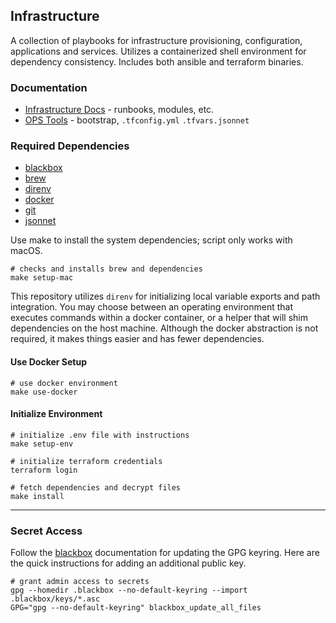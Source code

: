 ## Infrastructure

A collection of playbooks for infrastructure provisioning, configuration, applications and services. Utilizes a
containerized shell environment for dependency consistency. Includes both ansible and terraform binaries.

### Documentation

- [Infrastructure Docs](docs/README.md) - runbooks, modules, etc.
- [OPS Tools](https://github.com/typecoercion/docker-ops-tools) - bootstrap, `.tfconfig.yml` `.tfvars.jsonnet`

### Required Dependencies

- [blackbox](https://github.com/StackExchange/blackbox)
- [brew](https://brew.sh/)
- [direnv](https://direnv.net)
- [docker](https://www.docker.com)
- [git](https://git-scm.com/)
- [jsonnet](https://jsonnet.org/)

Use make to install the system dependencies; script only works with macOS.

    # checks and installs brew and dependencies
    make setup-mac

This repository utilizes `direnv` for initializing local variable exports and path integration. You may choose between
an operating environment that executes commands within a docker container, or a helper that will shim dependencies on
the host machine. Although the docker abstraction is not required, it makes things easier and has fewer dependencies.

#### Use Docker Setup

    # use docker environment
    make use-docker

#### Initialize Environment

    # initialize .env file with instructions
    make setup-env

    # initialize terraform credentials
    terraform login

    # fetch dependencies and decrypt files
    make install

---

### Secret Access

Follow the [blackbox](https://github.com/StackExchange/blackbox) documentation for updating the GPG keyring. Here are
the quick instructions for adding an additional public key.

    # grant admin access to secrets
    gpg --homedir .blackbox --no-default-keyring --import .blackbox/keys/*.asc
    GPG="gpg --no-default-keyring" blackbox_update_all_files
